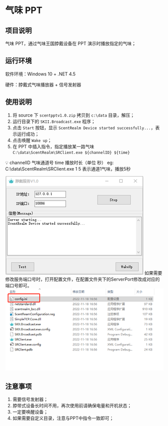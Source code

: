# 气味 PPT

## 项目说明

气味 PPT，通过气味王国脖戴设备在 PPT 演示时播放指定的气味；

## 运行环境

软件环境：Windows 10 + .NET 4.5

硬件：脖戴式气味播放器 + 信号发射器

## 使用说明

1. 将 source 下 `scentpptv1.0.zip` 拷贝到 `c:\data` 目录，解压；
2. 运行目录下的 `SKII.Broadcast.exe` 程序；
3. 点击 `Start` 按钮，显示 `ScentRealm Device started successfully...`，表示运行成功；
4. 点击唤醒 `Wake up`；
5. 在 PPT 中插入指令，指定播放某一路气味 `C:\data\ScentRealm\SRClient.exe ${channelID} ${time}`

<aside>
💡 channelID 气味通道号   time 播放时长（单位 秒）
eg: C:\data\ScentRealm\SRClient.exe 1 5
表示通道1气味，播放5秒
</aside>

![Scent](img/scentppt.png)
如果需要修改服务端口号时，打开配置文件，在配置文件夹下的ServerPort修改成对应的端口号即可。
![Scent](img/config1.png)

## 注意事项

1. 需要信号发射器；
2. 脖带式设备长时间不用，再次使用前请确保电量和开机状态；
3. 一定要唤醒设备；
4. 如果需要自定义目录，注意与PPT中指令一致即可；
